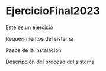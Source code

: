 # EjercicioFinal2023
Este es un ejercicio 

Requerimientos del sistema

Pasos de la instalacion

Descripción del proceso del sistema
